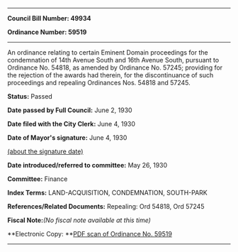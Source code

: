 

********

**Council Bill Number: 49934**
   
**Ordinance Number: 59519**
********

 An ordinance relating to certain Eminent Domain proceedings for the condemnation of 14th Avenue South and 16th Avenue South, pursuant to Ordinance No. 54818, as amended by Ordinance No. 57245; providing for the rejection of the awards had therein, for the discontinuance of such proceedings and repealing Ordinances Nos. 54818 and 57245.

**Status:** Passed
   
**Date passed by Full Council:** June 2, 1930
   
**Date filed with the City Clerk:** June 4, 1930
   
**Date of Mayor's signature:** June 4, 1930
   
[(about the signature date)](/~public/approvaldate.htm)
   
   
   
**Date introduced/referred to committee:** May 26, 1930
   
**Committee:** Finance
   
   
**Index Terms:** LAND-ACQUISITION, CONDEMNATION, SOUTH-PARK

**References/Related Documents:** Repealing: Ord 54818, Ord 57245

**Fiscal Note:**_(No fiscal note available at this time)_

**Electronic Copy: **[PDF scan of Ordinance No. 59519](/~archives/Ordinances/Ord_59519.pdf)

********

